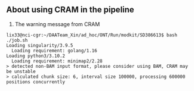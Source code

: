 ## About using CRAM in the pipeline
1. The warning message from CRAM
```
lix33@nci-cgr:~/DAATeam_Xin/ad_hoc/ONT/Run/modkit/SD386613$ bash ./job.sh 
Loading singularity/3.9.5
  Loading requirement: golang/1.16
Loading python3/3.10.2
  Loading requirement: minimap2/2.28
> detected non-BAM input format, please consider using BAM, CRAM may be unstable
> calculated chunk size: 6, interval size 100000, processing 600000 positions concurrently
```
